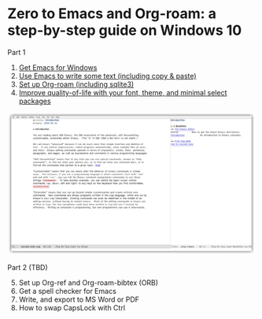 # Zero to Emacs and Org-roam: a step-by-step guide on Windows 10

Part 1

1. [Get Emacs for Windows](10.Get-Meacs.md)
2. [Use Emacs to write some text (including copy & paste)](20.Use-Emacs.md)
3. [Set up Org-roam (including sqlite3)](30.Set-up-Org-roam.md)
4. [Improve quality-of-life with your font, theme, and minimal select packages ](40.Qol.md)

![What your Emacs will look like at the end of Part 1](images/2020-06-16_21-32-39.png)

Part 2 (TBD)

5. Set up Org-ref and Org-roam-bibtex (ORB)
6. Get a spell checker for Emacs
7. Write, and export to MS Word or PDF
8. How to swap CapsLock with Ctrl

